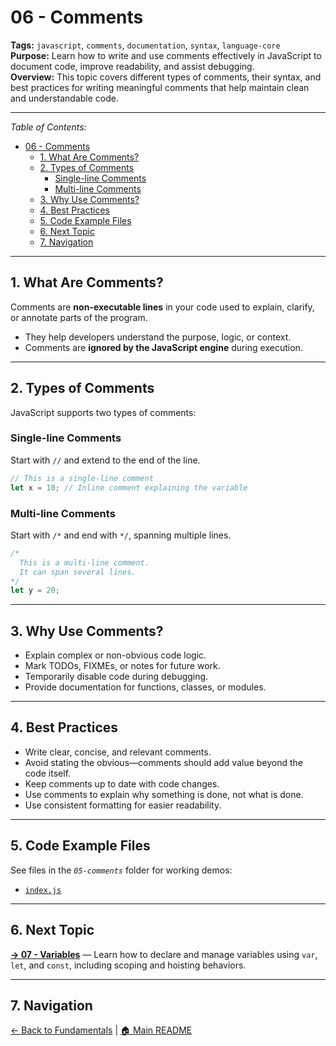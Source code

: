 # 06 - Comments

**Tags:** `javascript`, `comments`, `documentation`, `syntax`, `language-core`  
**Purpose:** Learn how to write and use comments effectively in JavaScript to document code, improve readability, and assist debugging.  
**Overview:** This topic covers different types of comments, their syntax, and best practices for writing meaningful comments that help maintain clean and understandable code.

---

_Table of Contents:_

- [06 - Comments](#06---comments)
  - [1. What Are Comments?](#1-what-are-comments)
  - [2. Types of Comments](#2-types-of-comments)
    - [Single-line Comments](#single-line-comments)
    - [Multi-line Comments](#multi-line-comments)
  - [3. Why Use Comments?](#3-why-use-comments)
  - [4. Best Practices](#4-best-practices)
  - [5. Code Example Files](#5-code-example-files)
  - [6. Next Topic](#6-next-topic)
  - [7. Navigation](#7-navigation)

---

## 1. What Are Comments?

Comments are **non-executable lines** in your code used to explain, clarify, or annotate parts of the program.

- They help developers understand the purpose, logic, or context.
- Comments are **ignored by the JavaScript engine** during execution.

---

## 2. Types of Comments

JavaScript supports two types of comments:

### Single-line Comments

Start with `//` and extend to the end of the line.

```js
// This is a single-line comment
let x = 10; // Inline comment explaining the variable
```

### Multi-line Comments

Start with `/*` and end with `*/`, spanning multiple lines.

```js
/*
  This is a multi-line comment.
  It can span several lines.
*/
let y = 20;
```

---

## 3. Why Use Comments?

- Explain complex or non-obvious code logic.  
- Mark TODOs, FIXMEs, or notes for future work.  
- Temporarily disable code during debugging.  
- Provide documentation for functions, classes, or modules.  

---

## 4. Best Practices

- Write clear, concise, and relevant comments.
- Avoid stating the obvious—comments should add value beyond the code itself.
- Keep comments up to date with code changes.
- Use comments to explain why something is done, not what is done.
- Use consistent formatting for easier readability.

---

## 5. Code Example Files

See files in the _`05-comments`_ folder for working demos:

- [`index.js`](index.js)  

---

## 6. Next Topic

**[→ 07 - Variables](../07-variables/README.md)** — Learn how to declare and manage variables using `var`, `let`, and `const`, including scoping and hoisting behaviors.

---

## 7. Navigation

[← Back to Fundamentals](../README.md) | [🏠 Main README](../../README.md)
